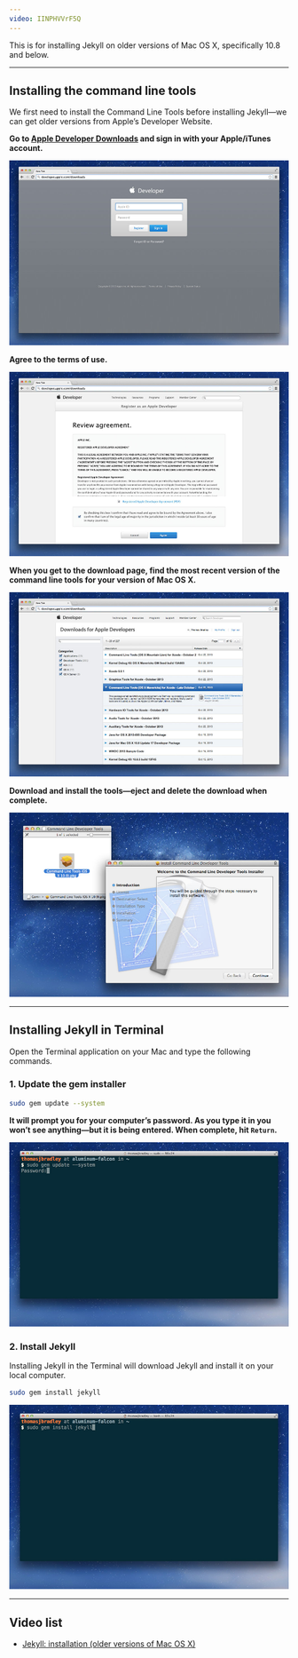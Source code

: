 ```yaml
---
video: IINPHVVrF5Q
---
```


This is for installing Jekyll on older versions of Mac OS X, specifically 10.8 and below.

---

## Installing the command line tools

We first need to install the Command Line Tools before installing Jekyll—we can get older versions from Apple’s Developer Website.

**Go to [Apple Developer Downloads](http://developer.apple.com/downloads/) and sign in with your Apple/iTunes account.**

![](developer-apple.jpg)

**Agree to the terms of use.**

![](agreement.jpg)

**When you get to the download page, find the most recent version of the command line tools for your version of Mac OS X.**

![](command-line-tools.jpg)

**Download and install the tools—eject and delete the download when complete.**

![](installer.jpg)

---

## Installing Jekyll in Terminal

Open the Terminal application on your Mac and type the following commands.

### 1. Update the gem installer

```bash
sudo gem update --system
```

**It will prompt you for your computer’s password. As you type it in you won’t see anything—but it is being entered. When complete, hit `Return`.**

![](jekyll-gem-update.jpg)

### 2. Install Jekyll

Installing Jekyll in the Terminal will download Jekyll and install it on your local computer.

```bash
sudo gem install jekyll
```

![](jekyll-install.jpg)

---

## Video list

- [Jekyll: installation (older versions of Mac OS X)](https://www.youtube.com/watch?v=IINPHVVrF5Q&index=2&list=PLWjCJDeWfDdfVEcLGAfdJn_HXyM4Y7_k-)
